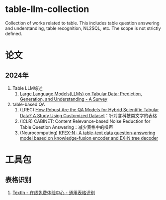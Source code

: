 # table-llm-collection
Collection of works related to table. This includes table question answering and understanding, table recognition, NL2SQL, etc. The scope is not strictly defined.

# 论文
## 2024年
1. Table LLM综述
    1. [Large Language Models(LLMs) on Tabular Data: Prediction, Generation, and Understanding - A Survey](https://stewarthu.com/papers/LLM-on-tabular-data.pdf)
1. table-based QA
    1. (LREC) [How Robust Are the QA Models for Hybrid Scientific Tabular Data? A Study Using Customized Dataset](https://aclanthology.org/2024.lrec-main.724/)：针对含科技类文字的表格
    2. (ICLR) CABINET: Content Relevance-based Noise Reduction for Table Question Answering：减少表格中的噪声
    2. (Neurocomputing) [KFEX-N : A table-text data question-answering model based on knowledge-fusion encoder and EX-N tree decoder](https://www.sciencedirect.com/science/article/abs/pii/S0925231224005666)

# 工具包
## 表格识别
1. [TextIn - 在线免费体验中心 - 通用表格识别](https://www.textin.com/experience/table)